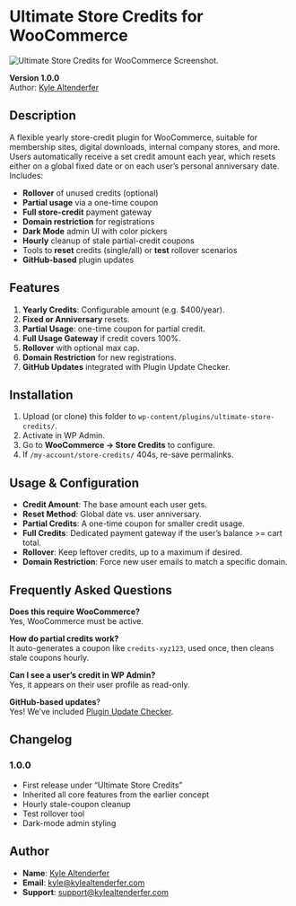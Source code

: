 # Ultimate Store Credits for WooCommerce

![Ultimate Store Credits for WooCommerce Screenshot.](https://kylealtenderfer.com/github/ultimate-store-credits-kyle-altenderfer-v1.png)

**Version 1.0.0**  
Author: [Kyle Altenderfer](https://kylealtenderfer.com)

## Description

A flexible yearly store-credit plugin for WooCommerce, suitable for membership sites, digital downloads, internal company stores, and more. Users automatically receive a set credit amount each year, which resets either on a global fixed date or on each user’s personal anniversary date. Includes:

- **Rollover** of unused credits (optional)  
- **Partial usage** via a one-time coupon  
- **Full store-credit** payment gateway  
- **Domain restriction** for registrations  
- **Dark Mode** admin UI with color pickers  
- **Hourly** cleanup of stale partial-credit coupons  
- Tools to **reset** credits (single/all) or **test** rollover scenarios  
- **GitHub-based** plugin updates

## Features

1. **Yearly Credits**: Configurable amount (e.g. \$400/year).  
2. **Fixed or Anniversary** resets.  
3. **Partial Usage**: one-time coupon for partial credit.  
4. **Full Usage Gateway** if credit covers 100%.  
5. **Rollover** with optional max cap.  
6. **Domain Restriction** for new registrations.  
7. **GitHub Updates** integrated with Plugin Update Checker.

## Installation

1. Upload (or clone) this folder to `wp-content/plugins/ultimate-store-credits/`.  
2. Activate in WP Admin.  
3. Go to **WooCommerce → Store Credits** to configure.  
4. If `/my-account/store-credits/` 404s, re-save permalinks.

## Usage & Configuration

- **Credit Amount**: The base amount each user gets.  
- **Reset Method**: Global date vs. user anniversary.  
- **Partial Credits**: A one-time coupon for smaller credit usage.  
- **Full Credits**: Dedicated payment gateway if the user’s balance >= cart total.  
- **Rollover**: Keep leftover credits, up to a maximum if desired.  
- **Domain Restriction**: Force new user emails to match a specific domain.

## Frequently Asked Questions

**Does this require WooCommerce?**  
Yes, WooCommerce must be active.

**How do partial credits work?**  
It auto-generates a coupon like `credits-xyz123`, used once, then cleans stale coupons hourly.

**Can I see a user’s credit in WP Admin?**  
Yes, it appears on their user profile as read-only.

**GitHub-based updates**?  
Yes! We’ve included [Plugin Update Checker](https://github.com/YahnisElsts/plugin-update-checker).

## Changelog

### 1.0.0
- First release under “Ultimate Store Credits”
- Inherited all core features from the earlier concept
- Hourly stale-coupon cleanup
- Test rollover tool
- Dark-mode admin styling

## Author

- **Name**: [Kyle Altenderfer](https://kylealtenderfer.com)  
- **Email**: kyle@kylealtenderfer.com  
- **Support**: support@kylealtenderfer.com
